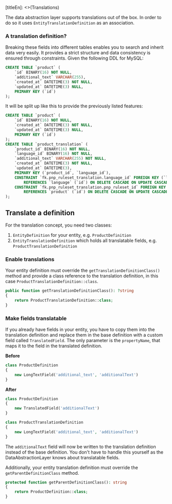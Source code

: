 [titleEn]: <>(Translations)

The data abstraction layer supports translations out of the box. In order to do so it uses `EntityTranslationDefinition` as an association.

### A translation definition?

Breaking these fields into different tables enables you to search and inherit data very easily.
It provides a strict structure and data consistency is ensured through constraints.
Given the following DDL for MySQL:

```sql
CREATE TABLE `product` (
    `id` BINARY(16) NOT NULL,
    `additional_text` VARCHAR(255),
    `created_at` DATETIME(3) NOT NULL,
    `updated_at` DATETIME(3) NULL,
    PRIMARY KEY (`id`)
);
```

It will be split up like this to provide the previously listed features:

```sql
CREATE TABLE `product` (
    `id` BINARY(16) NOT NULL,
    `created_at` DATETIME(3) NOT NULL,
    `updated_at` DATETIME(3) NULL,
    PRIMARY KEY (`id`)
);
CREATE TABLE `product_translation` (
    `product_id` BINARY(16) NOT NULL,
    `language_id` BINARY(16) NOT NULL,
    `additional_text` VARCHAR(255) NOT NULL,
    `created_at` DATETIME(3) NOT NULL,
    `updated_at` DATETIME(3),
    PRIMARY KEY (`product_id`, `language_id`),
    CONSTRAINT `fk.pnp_ruleset_translation.language_id` FOREIGN KEY (`language_id`)
        REFERENCES `language` (`id`) ON DELETE CASCADE ON UPDATE CASCADE,
    CONSTRAINT `fk.pnp_ruleset_translation.pnp_ruleset_id` FOREIGN KEY (`product_id`)
        REFERENCES `product` (`id`) ON DELETE CASCADE ON UPDATE CASCADE
);
```


## Translate a definition

For the translation concept, you need two classes:

1. `EntityDefinition` for your entity, e.g. `ProductDefinition`
2. `EntityTranslationDefinition` which holds all translatable fields, e.g.
`ProductTranslationDefinition`

### Enable translations

Your entity definition must override the `getTranslationDefinitionClass()` method and provide a class reference to the translation definition, in this case `ProductTranslationDefinition::class`.

```php
public function getTranslationDefinitionClass(): ?string
{
    return ProductTranslationDefinition::class;
}
```

### Make fields translatable

If you already have fields in your entity, you have to copy them into the translation definition and replace them in the base definition with a custom field called `TranslatedField`. The only parameter is the `propertyName`, that maps it to the field in the translated definition.

**Before**

```php
class ProductDefinition
{
    new LongTextField('additional_text', 'additionalText')
}
```

**After**

```php
class ProductDefinition
{
    new TranslatedField('additionalText')
}

class ProductTranslationDefinition
{
    new LongTextField('additional_text', 'additionalText')
}
```

The `additionalText` field will now be written to the translation definition instead of the base definition. You don't have to handle this yourself as the DataAbstractionLayer knows about translatable fields.

Additionally, your entity translation definition must override the `getParentDefinitionClass` method.

```php
protected function getParentDefinitionClass(): string
{
    return ProductDefinition::class;
}
```


